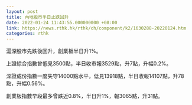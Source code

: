 ```yaml
---
layout: post
title: 內地股市半日止跌回升
date: 2022-01-24 11:43:55.000000000 +08:00
link: https://news.rthk.hk/rthk/ch/component/k2/1630288-20220124.htm
categories: rthk
---
```


滬深股市先跌後回升，創業板半日升1%。

上證綜合指數曾低見3500點，半日收市報3529點，升7點，升幅0.2%。

深證成份指數一度失守14000點水平，低見13918點，半日收報14107點，升78點，升幅0.56%。

創業板指數早段最多曾跌近0.8%，半日升1%，報3065點，升31點。
